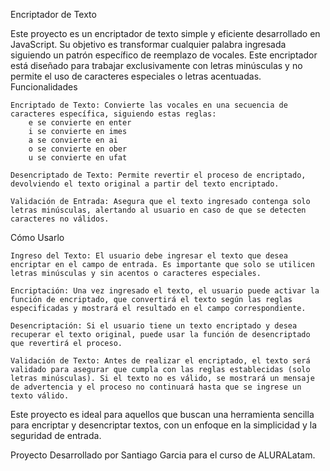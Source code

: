 Encriptador de Texto

Este proyecto es un encriptador de texto simple y eficiente desarrollado en JavaScript. Su objetivo es transformar cualquier palabra ingresada siguiendo un patrón específico de reemplazo de vocales. Este encriptador está diseñado para trabajar exclusivamente con letras minúsculas y no permite el uso de caracteres especiales o letras acentuadas.
Funcionalidades

    Encriptado de Texto: Convierte las vocales en una secuencia de caracteres específica, siguiendo estas reglas:
        e se convierte en enter
        i se convierte en imes
        a se convierte en ai
        o se convierte en ober
        u se convierte en ufat

    Desencriptado de Texto: Permite revertir el proceso de encriptado, devolviendo el texto original a partir del texto encriptado.

    Validación de Entrada: Asegura que el texto ingresado contenga solo letras minúsculas, alertando al usuario en caso de que se detecten caracteres no válidos.

Cómo Usarlo

    Ingreso del Texto: El usuario debe ingresar el texto que desea encriptar en el campo de entrada. Es importante que solo se utilicen letras minúsculas y sin acentos o caracteres especiales.

    Encriptación: Una vez ingresado el texto, el usuario puede activar la función de encriptado, que convertirá el texto según las reglas especificadas y mostrará el resultado en el campo correspondiente.

    Desencriptación: Si el usuario tiene un texto encriptado y desea recuperar el texto original, puede usar la función de desencriptado que revertirá el proceso.

    Validación de Texto: Antes de realizar el encriptado, el texto será validado para asegurar que cumpla con las reglas establecidas (solo letras minúsculas). Si el texto no es válido, se mostrará un mensaje de advertencia y el proceso no continuará hasta que se ingrese un texto válido.

Este proyecto es ideal para aquellos que buscan una herramienta sencilla para encriptar y desencriptar textos, con un enfoque en la simplicidad y la seguridad de entrada.

Proyecto Desarrollado por Santiago Garcia para el curso de ALURALatam.

